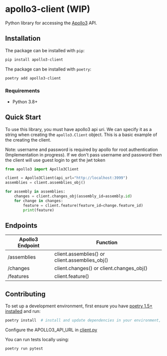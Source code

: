 # apollo3-client (WIP)
Python library for accessing the [Apollo3](https://github.com/GMOD/Apollo3) API.

## Installation

The package can be installed with `pip`:

```bash
pip install apollo3-client
```

The package can be installed with `poetry`:

```bash
poetry add apollo3-client
```

### Requirements

- Python 3.8+

## Quick Start

To use this library, you must have apollo3 api uri. We can specify it as a string when creating the `apollo3.Client` object. This is a basic example of the creating the client.

Note: username and password is required by apollo for root authentication (Implementation in progress).
If we don't pass username and password then the client will use guest login to get the jwt token

```python
from apollo3 import Apollo3Client

client = Apollo3Client(api_url="http://localhost:3999")
assemblies = client.assemblies_obj()

for assembly in assemblies:
    changes = client.changes_obj(assembly_id=assembly.id)
    for change in changes:
        feature = client.feature(feature_id=change.feature_id)
        print(feature)

```

## Endpoints
| Apollo3 Endpoint | Function                                      |
|------------------|-----------------------------------------------|
| /assemblies            | client.assemblies() or client.assemblies_obj() |
| /changes           | client.changes() or client.changes_obj()      |
| /features        | client.feature()                              |

## Contributing

To set up a development environment, first ensure you have [poetry 1.5+ installed](https://python-poetry.org/docs/#installation) and run:

```bash
poetry install  # install and update dependencies in your environment, the first time
```

Configure the APOLLO3_API_URL in [client.py](./apollo3/client.py)

You can run tests locally using:
```bash
poetry run pytest
```
